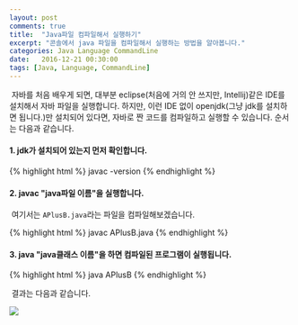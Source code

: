 ```yaml
---
layout: post
comments: true
title:  "Java파일 컴파일해서 실행하기"
excerpt: "콘솔에서 java 파일을 컴파일해서 실행하는 방법을 알아봅니다."
categories: Java Language CommandLine
date:   2016-12-21 00:30:00
tags: [Java, Language, CommandLine]
---
```


<p>&nbsp;자바를 처음 배우게 되면, 대부분 eclipse(처음에 거의 안 쓰지만, Intellij)같은 IDE를 설치해서 자바 파일을 실행합니다. 하지만, 이런 IDE 없이 openjdk(그냥 jdk를 설치하면 됩니다.)만 설치되어 있다면, 자바로 짠 코드를 컴파일하고 실행할 수 있습니다. 순서는 다음과 같습니다.</p>

<h4>1. jdk가 설치되어 있는지 먼저 확인합니다.</h4>
{% highlight html %}
javac -version
{% endhighlight %}

<h4>2. javac "java파일 이름"을 실행합니다.</h4>
<p>&nbsp;여기서는 <code>APlusB.java</code>라는 파일을 컴파일해보겠습니다.</p>
{% highlight html %}
javac  APlusB.java
{% endhighlight %}

<h4>3. java "java클래스 이름"을 하면 컴파일된 프로그램이 실행됩니다.</h4>
{% highlight html %}
java APlusB
{% endhighlight %}

<p>&nbsp;결과는 다음과 같습니다.</p>
<img src="https://dl.dropbox.com/s/zce4iel68dbk91d/%EC%8A%A4%ED%81%AC%EB%A6%B0%EC%83%B7%202016-12-21%20%EC%98%A4%ED%9B%84%203.45.17.png">
